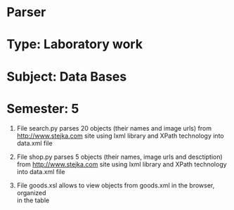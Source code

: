 # Parser

# Type: Laboratory work
# Subject: Data Bases
# Semester: 5

1. File search.py parses 20 objects (their names and image urls) from http://www.stejka.com site using lxml library and XPath technology into data.xml file

2. File shop.py parses 5 objects (their names, image urls and desctiption) from http://www.stejka.com site using lxml library and XPath technology into data.xml file

3. File goods.xsl allows to view objects from goods.xml in the browser, organized  
in the table
